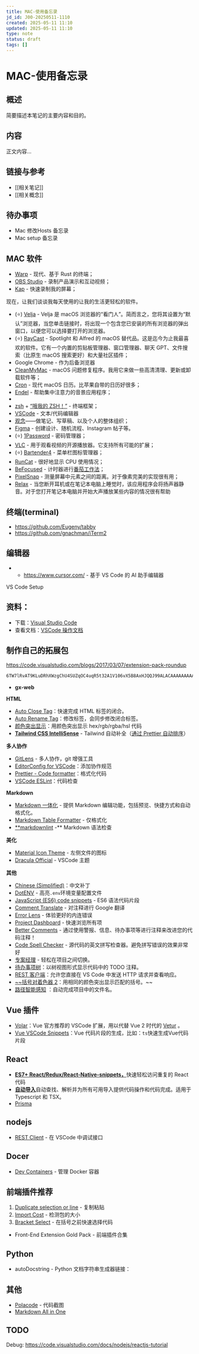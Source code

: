 ```yaml
---
title: MAC-使用备忘录
jd_id: J00-20250511-1110
created: 2025-05-11 11:10
updated: 2025-05-11 11:10
type: note
status: draft
tags: []
---
```


# MAC-使用备忘录

## 概述

简要描述本笔记的主要内容和目的。

## 内容

正文内容...

## 链接与参考

- [[相关笔记]]
- [[相关概念]]

## 待办事项

- Mac 修改Hosts 备忘录
- Mac setup 备忘录

## MAC 软件

- [Warp](https://www.warp.dev/) - 现代、基于 Rust 的终端；
- [OBS Studio](https://obsproject.com/) - 录制产品演示和互动视频；
- [Kap](https://getkap.co/) - 快速录制我的屏幕；

现在，让我们谈谈我每天使用的让我的生活更轻松的软件。

- (⭐) [Velja](https://sindresorhus.com/velja) - Velja 是 macOS 浏览器的“看门人”。简而言之，您将其设置为“默认”浏览器，当您单击链接时，将出现一个包含您已安装的所有浏览器的弹出窗口，以便您可以选择要打开的浏览器。
- (⭐) [RayCast](https://www.raycast.com/) - Spotlight 和 Alfred 的 macOS 替代品。这是迄今为止我最喜欢的软件。它有一个内置的剪贴板管理器、窗口管理器、聊天 GPT、文件搜索（比原生 macOS 搜索更好）和大量社区插件；
- Google Chrome - 作为后备浏览器
- [CleanMyMac](https://cleanmymac.com/) - macOS 问题修复程序。我用它来做一些高清清理、更新或卸载软件等；
- [Cron](https://cron.com/) - 现代 macOS 日历。比苹果自带的日历好很多；
- [Endel](https://endel.io/) - 帮助集中注意力的音景应用程序；
- 
- [zsh](https://github.com/zsh-users/zsh) + [“哦我的 ZSH！”](https://ohmyz.sh/) - 终端框架；
- [VSCode](https://code.visualstudio.com/) - 文本/代码编辑器
- [观念](https://www.notion.so/)——做笔记、写草稿、以及个人的整体组织；
- [Figma](https://figma.com/) - 创建设计、随机流程、Instagram 帖子等。
- (⭐) [1Password](https://1password.com/) - 密码管理器；
- [VLC](https://www.videolan.org/) - 用于观看视频的开源播放器。它支持所有可能的扩展；
- (⭐) [Bartender4](https://www.macbartender.com/) - 菜单栏图标管理器；
- [RunCat](https://apps.apple.com/us/app/runcat/id1429033973?mt=12) - 很好地显示 CPU 使用情况；
- [BeFocused](https://apps.apple.com/us/app/be-focused-focus-timer/id973134470?mt=12) - 计时器进行[番茄工作法](https://en.wikipedia.org/wiki/Pomodoro_Technique)；
- [PixelSnap](https://getpixelsnap.com/) - 测量屏幕中元素之间的距离。对于像素完美的实现很有用；
- [Relax](https://www.dangercove.com/relax/) - 当您断开耳机或在笔记本电脑上睡觉时，该应用程序会将扬声器静音。对于您打开笔记本电脑并开始大声播放某些内容的情况很有帮助

## 终端(terminal)

- https://github.com/Eugeny/tabby
- https://github.com/gnachman/iTerm2

## 编辑器

- - https://www.cursor.com/ - 基于 VS Code 的 AI 助手编辑器

VS Code Setup

## 资料：

- 下载：[Visual Studio Code](https://code.visualstudio.com/Download)
- 查看文档：[VSCode 操作文档](https://code.visualstudio.com/docs)

## 制作自己的拓展包

https://code.visualstudio.com/blogs/2017/03/07/extension-pack-roundup

```bash
6TW7lRvAT9KLuDRhXWzgChU4SUZqOC4uqR5t32A1V106vX5B8AxHJQQJ99ALACAAAAAAAAAAAAASAZDOOvJO
```

- **gx-web**

**HTML**

- [Auto Close Tag](https://marketplace.visualstudio.com/items?itemName=formulahendry.auto-close-tag)：快速完成 HTML 标签的闭合。
- [Auto Rename Tag](https://marketplace.visualstudio.com/items?itemName=formulahendry.auto-rename-tag)：修改标签，会同步修改闭合标签。
- [颜色突出显示](https://marketplace.visualstudio.com/items?itemName=naumovs.color-highlight)：用颜色突出显示 hex/rgb/rgba/hsl 代码
- [**Tailwind CSS IntelliSense**](https://marketplace.visualstudio.com/items?itemName=bradlc.vscode-tailwindcss) - Tailwind 自动补全（[通过 Prettier 自动排序](https://tailwindcss.com/blog/automatic-class-sorting-with-prettier#how-classes-are-sorted)）

**多人协作**

- [GitLens](https://marketplace.visualstudio.com/items?itemName=eamodio.gitlens)  - 多人协作，git 增强工具
- [EditorConfig for VSCode](https://marketplace.visualstudio.com/items?itemName=EditorConfig.EditorConfig)：添加协作规范
- [Prettier - Code formatter](https://marketplace.visualstudio.com/items?itemName=esbenp.prettier-vscode)：格式化代码
- [VSCode ESLint](https://marketplace.visualstudio.com/items?itemName=dbaeumer.vscode-eslint)：代码检查

**Markdown**

- [Markdown 一体化](https://marketplace.visualstudio.com/items?itemName=yzhang.markdown-all-in-one) - 提供 Markdown 编辑功能，包括预览、快捷方式和自动格式化。
- [Markdown Table Formatter](https://marketplace.visualstudio.com/items?itemName=fcrespo82.markdown-table-formatter) - 仅格式化
- [**markdownlint](https://www.notion.so/VS-Code-Setup-15f2048329b080f49144f45bdc39504a?pvs=21) -** Markdown 语法检查

**美化**

- [Material Icon Theme](https://marketplace.visualstudio.com/items?itemName=PKief.material-icon-theme) - 左侧文件的图标
- [Dracula Official](https://marketplace.visualstudio.com/items?itemName=dracula-theme.theme-dracula) - VSCode 主题

**其他**

- [Chinese (Simplified)](https://marketplace.visualstudio.com/items?itemName=MS-CEINTL.vscode-language-pack-zh-hans)：中文补丁
- [DotENV](https://marketplace.visualstudio.com/items?itemName=mikestead.dotenv) - 高亮`.env`环境变量配置文件
- [JavaScript (ES6) code snippets](https://marketplace.visualstudio.com/items?itemName=xabikos.JavaScriptSnippets) - ES6 语法代码片段
- [Comment Translate](https://marketplace.visualstudio.com/items?itemName=intellsmi.comment-translate) - 对注释进行 Google 翻译
- [Error Lens](https://marketplace.visualstudio.com/items?itemName=usernamehw.errorlens) - 体验更好的内连错误
- [Project Dashboard](https://marketplace.visualstudio.com/items?itemName=kruemelkatze.vscode-dashboard) - 快速浏览所有项
- [Better Comments](https://marketplace.visualstudio.com/items?itemName=aaron-bond.better-comments) - 通过使用警报、信息、待办事项等进行注释来改进您的代码注释！
- [Code Spell Checker](https://marketplace.visualstudio.com/items?itemName=streetsidesoftware.code-spell-checker) - 源代码的英文拼写检查器。避免拼写错误的效果非常好
- [专案经理](https://marketplace.visualstudio.com/items?itemName=alefragnani.project-manager) - 轻松在项目之间切换。
- [待办事项树](https://marketplace.visualstudio.com/items?itemName=Gruntfuggly.todo-tree)：以树视图形式显示代码中的 TODO 注释。
- [REST 客户端](https://marketplace.visualstudio.com/items?itemName=humao.rest-client)：允许您直接在 VS Code 中发送 HTTP 请求并查看响应。
- [~~括号对着色器 2](https://marketplace.visualstudio.com/items?itemName=CoenraadS.bracket-pair-colorizer-2)：用相同的颜色突出显示匹配的括号。~~
- [路径智能感知](https://marketplace.visualstudio.com/items?itemName=christian-kohler.path-intellisense) ：自动完成项目中的文件名。

## Vue 插件

- [Volar](https://marketplace.visualstudio.com/items?itemName=johnsoncodehk.volar)：Vue 官方推荐的 VSCode 扩展，用以代替 Vue 2 时代的 [Vetur](https://marketplace.visualstudio.com/items?itemName=octref.vetur) 。
- [Vue VSCode Snippets](https://marketplace.visualstudio.com/items?itemName=sdras.vue-vscode-snippets)：Vue 代码片段的生成，比如：`ts`快速生成Vue代码片段

## React

- [**ES7+ React/Redux/React-Native-snippets，**](https://marketplace.visualstudio.com/items?itemName=dsznajder.es7-react-js-snippets)快速轻松访问重复的 React 代码
- [**自动导入**](https://marketplace.visualstudio.com/items?itemName=steoates.autoimport)自动查找、解析并为所有可用导入提供代码操作和代码完成。适用于 Typescript 和 TSX。
- [Prisma](https://marketplace.visualstudio.com/items?itemName=Prisma.prisma)

## nodejs

- [REST Client](https://marketplace.visualstudio.com/items?itemName=humao.rest-client) - 在 VSCode 中调试接口

## Docer

- [Dev Containers](https://marketplace.visualstudio.com/items?itemName=ms-vscode-remote.remote-containers) - 管理 Docker 容器

## 前端插件推荐

1. [Duplicate selection or line](https://marketplace.visualstudio.com/items?itemName=geeebe.duplicate) - 复制粘贴
2. [Import Cost](https://marketplace.visualstudio.com/items?itemName=wix.vscode-import-cost) - 检测包的大小
3. [Bracket Select](https://marketplace.visualstudio.com/items?itemName=chunsen.bracket-select) - 在括号之前快速选择代码
- Front-End Extension Gold Pack - 前端插件合集

## Python

- autoDocstring - Python 文档字符串生成器链接：

## 其他

- [Polacode](https://marketplace.visualstudio.com/items?itemName=pnp.polacode) - 代码截图
- [Markdown All in One](https://marketplace.visualstudio.com/items?itemName=yzhang.markdown-all-in-one)

## TODO

Debug: https://code.visualstudio.com/docs/nodejs/reactjs-tutorial